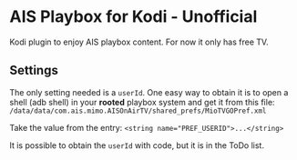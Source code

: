 # AIS Playbox for Kodi - Unofficial

Kodi plugin to enjoy AIS playbox content. For now it only has free TV.

## Settings

The only setting needed is a `userId`. One easy way to obtain it is to open
a shell (adb shell) in your **rooted** playbox system and get it from this
file: `/data/data/com.ais.mimo.AISOnAirTV/shared_prefs/MioTVGOPref.xml`

Take the value from the entry: `<string name="PREF_USERID">...</string>`

It is possible to obtain the `userId` with code, but it is in the ToDo list.
